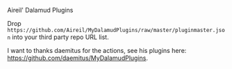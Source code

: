 Aireil' Dalamud Plugins

Drop `https://github.com/Aireil/MyDalamudPlugins/raw/master/pluginmaster.json` into your third party repo URL list.

I want to thanks daemitus for the actions, see his plugins here: https://github.com/daemitus/MyDalamudPlugins.